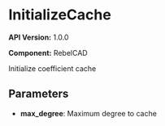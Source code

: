 # InitializeCache

**API Version:** 1.0.0

**Component:** RebelCAD

Initialize coefficient cache

## Parameters

- **max_degree**: Maximum degree to cache

